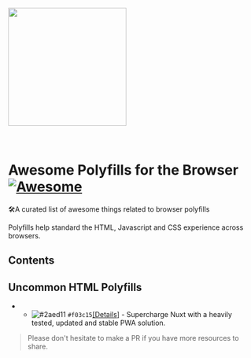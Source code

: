   <br>
    <img width="240" height="240" src="https://i.imgur.com/HCClYwF.png" />
  <br>
  <br>
  <br>
</p>

# Awesome Polyfills for the Browser [![Awesome](https://cdn.rawgit.com/sindresorhus/awesome/d7305f38d29fed78fa85652e3a63e154dd8e8829/media/badge.svg)](https://github.com/sindresorhus/awesome)
🛠️A curated list of awesome things related to browser polyfills

Polyfills help standard the HTML, Javascript and CSS experience across browsers. 

## Contents

## Uncommon HTML Polyfills

- - ![#2aed11](https://placehold.it/15/f03c15/000000?text=+) `#f03c15`[[Details]](https://github.com/rstacruz/details-polyfill) - Supercharge Nuxt with a heavily tested, updated and stable PWA solution.


> Please don't hesitate to make a PR if you have more resources to share.
